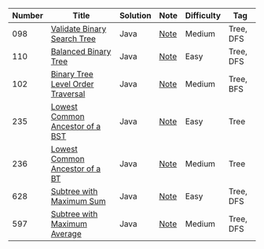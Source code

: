 | Number| Title         | Solution      | Note           | Difficulty    | Tag          |
| ------| ------------- | ------------- | -------------  | ------------- |------------- |
| 098| [Validate Binary Search Tree](https://leetcode.com/problems/validate-binary-search-tree/)  | Java  | [Note](https://github.com/LisaFan18/lintcode/tree/master/098.%20Validate%20BST)   | Medium  | Tree, DFS |
| 110| [Balanced Binary Tree](https://leetcode.com/problems/balanced-binary-tree/)  | Java | [Note](https://github.com/LisaFan18/lintcode/tree/master/110.%20Balanced%20Binary%20Tree)   | Easy  | Tree, DFS |
| 102| [Binary Tree Level Order Traversal](https://leetcode.com/problems/binary-tree-level-order-traversal/)  | Java | [Note](https://github.com/LisaFan18/lintcode/tree/master/102.%20Binary%20Tree%20Level%20Order%20Traversal)   | Medium  | Tree, BFS |
| 235| [Lowest Common Ancestor of a BST](https://leetcode.com/problems/lowest-common-ancestor-of-a-binary-search-tree/)  | Java | [Note](https://github.com/LisaFan18/lintcode/tree/master/235.%20Lowest%20Common%20Ancestor%20of%20a%20BST)   | Easy  | Tree |
| 236| [Lowest Common Ancestor of a BT](https://leetcode.com/problems/lowest-common-ancestor-of-a-binary-tree/)  | Java | [Note](https://github.com/LisaFan18/lintcode/tree/master/236.%20Lowest%20Common%20Ancestor%20of%20a%20Binary%20Tree)   | Medium  | Tree |
| 628| [Subtree with Maximum Sum](https://www.lintcode.com/problem/maximum-subtree/description)  | Java | [Note](https://github.com/LisaFan18/lintcode/tree/master/597.%20Subtree%20with%20Maximum%20Average)   | Easy  | Tree, DFS |
| 597| [Subtree with Maximum Average](https://www.lintcode.com/problem/subtree-with-maximum-average/description)  | Java | [Note](https://github.com/LisaFan18/lintcode/tree/master/597.%20Subtree%20with%20Maximum%20Average)   | Medium  | Tree, DFS |


